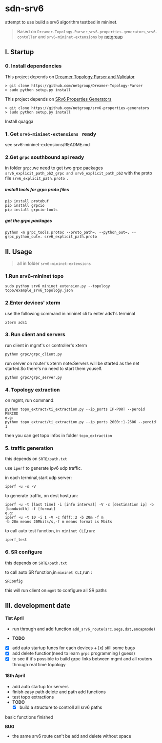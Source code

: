 # sdn-srv6
attempt to use build a srv6 algorithm testbed in mininet.

> Based on `Dreamer-Topology-Parser`,`srv6-properties-generators`,`srv6-contoller` and `srv6-mininet-extensions` by [netgroup](<https://github.com/netgroup>)



## I. Startup

### 0. Install dependencies

This project depends on [Dreamer Topology Parser and Validator](https://github.com/netgroup/Dreamer-Topology-Parser)

```
> git clone https://github.com/netgroup/Dreamer-Topology-Parser
> sudo python setup.py install
```

This project depends on [SRv6 Properties Generators](https://github.com/netgroup/srv6-properties-generators)

```
> git clone https://github.com/netgroup/srv6-properties-generators
> sudo python setup.py install
```

Install quagga

### 1. Get `srv6-mininet-extensions ` ready

see srv6-mininet-extensions/README.md

### 2.Get `grpc` southbound api ready

in folder `grpc`,we need to get two grpc packages `srv6_explicit_path_pb2_grpc and srv6_explicit_path_pb2` with the proto file `srv6_explicit_path.proto `.

##### install tools for grpc proto files

````
pip install protobuf
pip install grpcio
pip install grpcio-tools
````

##### get the grpc packages

````shell
python -m grpc_tools.protoc --proto_path=. --python_out=. --grpc_python_out=. srv6_explicit_path.proto
````

## II. Usage

> all in folder `srv6-mininet-extensions`

### 1.Run srv6-mininet topo

````shell
sudo python srv6_mininet_extension.py --topology topo/example_srv6_topology.json     
````

### 2.Enter devices' xterm

use the following command in mininet cli to enter ads1's terminal

````shell
xterm ads1
````

### 3. Run client and servers

run client in mgmt's or controller's xterm

```shell
python grpc/grpc_client.py
```

run server on router's xterm
note:Servers will be started as the net started.So there's no need to start them youself.

````shell
python grpc/grpc_server.py
````

### 4. Topology extraction

on mgmt, run command:

```` shell
python topo_extract/ti_extraction.py --ip_ports IP-PORT --peroid PERIOD
e.g:
python topo_extract/ti_extraction.py --ip_ports 2000::1-2606 --peroid 1
````

then you can get topo infos in folder `topo_extraction`

### 5. traffic generation

this depends on `SRTE/path.txt`

use `iperf` to generate ipv6 udp traffic.

in each terminal,start udp server:

````shell
iperf -u -s -V
````

to generate traffic, on dest host,run:

````shell
iperf -u -t [last time] -i [info interval] -V -c [destination ip] -b [bandwidth] -f [format]
e.g:
iperf -u -t 10 -i 1 -V -c fdff::2 -b 20m -f m
-b 20m means 20Mbits/s,-f m means format is Mbits
````

to call auto test function, in` mininet CLI`,run:

````
iperf_test
````

### 6. SR configure

this depends on `SRTE/path.txt`

to call auto SR function,in `mininet CLI`,run :

````
SRConfig
````

this will run client on `mgmt` to configure all SR paths

## III. development date

#### 11st April

+  run through and add function `add_srv6_route(src,segs,dst,encapmode)`

+  **TODO**
  + [x]  add auto startup funcs for each devices
    + [x] still some bugs
  + [x] add delete function(need to learn `grpc` programming I guess)
  + [x] to see if it's possible to build grpc links between mgmt and all routers through  real time topology

#### 18th April

+ add auto startup for servers
+ finish easy path delete and path add functions
+ test topo extractions
+ **TODO**
  + [x] build a structure to controll all srv6 paths

basic functions finished

**BUG**

+ the same srv6 route can't be add and delete without space

